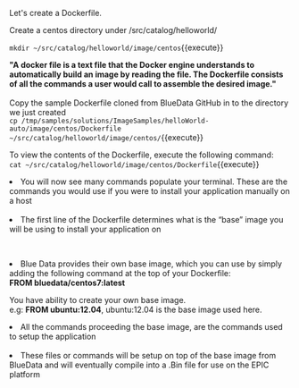 
Let's create a Dockerfile. 

Create a centos directory under /src/catalog/helloworld/ 

`mkdir ~/src/catalog/helloworld/image/centos`{{execute}}


<strong>"A docker file is a text file that the Docker engine understands to automatically build an image by reading the file. The Dockerfile consists of all the commands a user would call to assemble the desired image."</strong><br>
<br>
Copy the sample Dockerfile cloned from BlueData GitHub in to the directory we just created<br>
`cp /tmp/samples/solutions/ImageSamples/helloWorld-auto/image/centos/Dockerfile  ~/src/catalog/helloworld/image/centos/`{{execute}}

To view the contents of the Dockerfile, execute the following command:<br>
`cat ~/src/catalog/helloworld/image/centos/Dockerfile`{{execute}}

<li>You will now see many commands populate your terminal. These are the commands you would use if you were to install your application manually on a host</li><br>
<li>The first line of the Dockerfile determines what is the “base” image you will be using to install your application on</li> 

<br><li>Blue Data provides their own base image, which you can use by simply adding the following command at the top of your Dockerfile:</li> 
<b>FROM bluedata/centos7:latest</b><br>

You have ability to create your own base image.<br>
e.g: <b>FROM ubuntu:12.04</b>, ubuntu:12.04 is the base image used here.
<br>

<li>All the commands proceeding the base image, are the commands used to setup the application</li>
<br>
<li>These files or commands will be setup on top of the base image from BlueData and will eventually compile into a .Bin file for use on the EPIC platform</li> 

